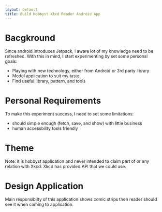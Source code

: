 ```yaml
---
layout: default
title: Build Hobbyst Xkcd Reader Android App
---
```

# Bacgkround
Since android introduces Jetpack, I aware lot of my knowledge need to be refreshed.
With this in mind, I start experimenting by set some personal goals:
- Playing with new technology, either from Android or 3rd party library
- Model application to suit my taste
- Find useful library, pattern, and tools

# Personal Requirements
To make this experiment success, I need to set some limitations:
- should simple enough (fetch, save, and show) with little business
- human accessbility tools friendly 

# Theme
Note: it is hobbyst application and never intended to claim part of or any relation with Xkcd.
Xkcd has provided API that we could use. 

# Design Application
Main responsibilty of this application shows comic strips then reader should see it when coming to application.
